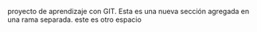 
proyecto de aprendizaje con GIT.
Esta es una nueva sección agregada en una rama separada.
este es otro espacio





